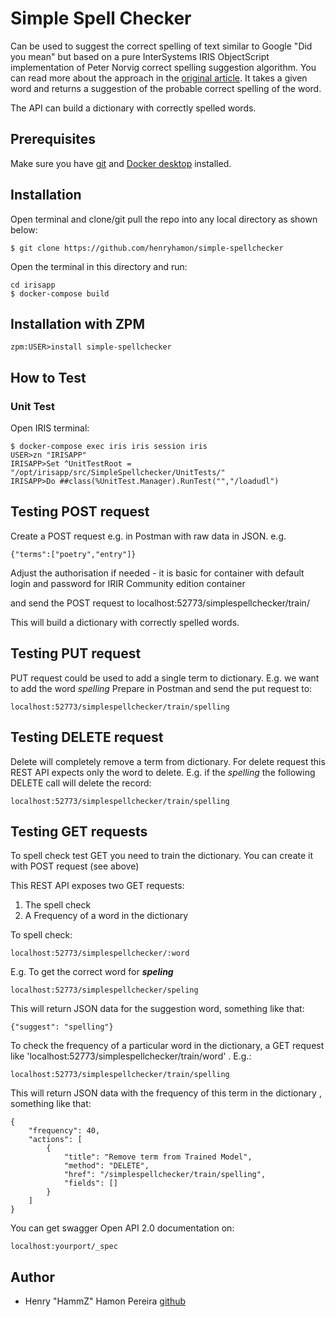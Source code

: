 # Simple Spell Checker

Can be used to suggest the correct spelling of text similar to Google "Did you mean" but based on a pure InterSystems IRIS ObjectScript implementation of Peter Norvig correct spelling suggestion algorithm.
You can read more about the approach in the [original article](http://norvig.com/spell-correct.html).
It takes a given word and returns a suggestion of the probable correct spelling of the word.

The API can build a dictionary with correctly spelled words.

## Prerequisites
Make sure you have [git](https://git-scm.com/book/en/v2/Getting-Started-Installing-Git) and [Docker desktop](https://www.docker.com/products/docker-desktop) installed.

## Installation

Open terminal and clone/git pull the repo into any local directory as shown below:

```
$ git clone https://github.com/henryhamon/simple-spellchecker
```

Open the terminal in this directory and run:

```
cd irisapp
$ docker-compose build
```

## Installation with ZPM

```
zpm:USER>install simple-spellchecker
```


## How to Test

### Unit Test

Open IRIS terminal:

```
$ docker-compose exec iris iris session iris
USER>zn "IRISAPP"
IRISAPP>Set ^UnitTestRoot = "/opt/irisapp/src/SimpleSpellchecker/UnitTests/"
IRISAPP>Do ##class(%UnitTest.Manager).RunTest("","/loadudl")
```

## Testing POST request

Create a POST request e.g. in Postman with raw data in JSON. e.g.

```
{"terms":["poetry","entry"]}
```

Adjust the authorisation if needed - it is basic for container with default login and password for IRIR Community edition container

and send the POST request to localhost:52773/simplespellchecker/train/

This will build a dictionary with correctly spelled words.

## Testing PUT request

PUT request could be used to add a single term to dictionary.
E.g. we want to add the word _spelling_  Prepare in Postman and send the put request to:
```
localhost:52773/simplespellchecker/train/spelling
```

## Testing DELETE request

Delete will completely remove a term from dictionary.
For delete request this REST API expects only the word to delete. E.g. if the _spelling_ the following DELETE call will delete the record:

```
localhost:52773/simplespellchecker/train/spelling
```

## Testing GET requests

To spell check test GET you need to train the dictionary. You can create it with POST request (see above)

This REST API exposes two GET requests:
1. The spell check
2. A Frequency of a word in the dictionary

To spell check:

```
localhost:52773/simplespellchecker/:word
```
E.g. To get the correct word for _**speling**_

```
localhost:52773/simplespellchecker/speling
```

This will return JSON data for the suggestion word, something like that:
```
{"suggest": "spelling"}
```

To check the frequency of a particular word in the dictionary, a GET request like 'localhost:52773/simplespellchecker/train/word' . E.g.:

```
localhost:52773/simplespellchecker/train/spelling
```

This will return JSON data with the frequency of this term in the dictionary , something like that:

```
{
    "frequency": 40,
    "actions": [
        {
            "title": "Remove term from Trained Model",
            "method": "DELETE",
            "href": "/simplespellchecker/train/spelling",
            "fields": []
        }
    ]
}
```

You can get swagger Open API 2.0 documentation on:
```
localhost:yourport/_spec
```


## Author ##

 * Henry "HammZ" Hamon Pereira [github](https://github.com/henryhamon)
